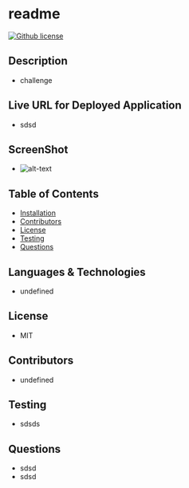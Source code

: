 # readme
[![Github license](https://img.shields.io/badge/license-MIT-blue.svg)](https://opensource.org/licenses/MIT)
## Description
-  challenge
## Live URL for Deployed Application
-  sdsd
## ScreenShot
-  ![alt-text](dadsd)
##  Table of Contents
* [Installation](#installation)
* [Contributors](#contributors)
* [License](#license)
* [Testing](#testing)
* [Questions](#questions)
## Languages & Technologies
-  undefined
##  License
-  MIT
## Contributors
-  undefined
## Testing
-  sdsds  
##  Questions
-  sdsd
-  sdsd
